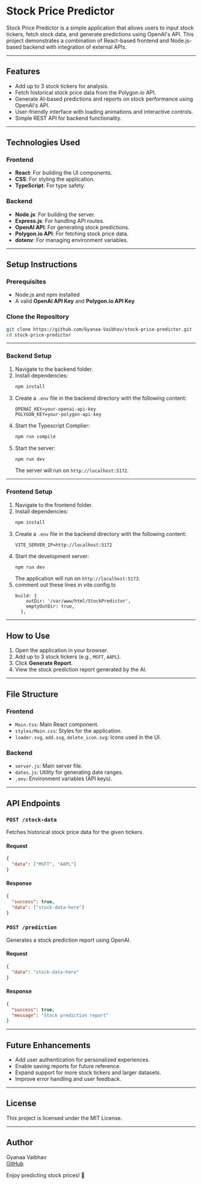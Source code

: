# Stock Price Predictor

Stock Price Predictor is a simple application that allows users to input stock tickers, fetch stock data, and generate predictions using OpenAI's API. This project demonstrates a combination of React-based frontend and Node.js-based backend with integration of external APIs.

---

## Features

- Add up to 3 stock tickers for analysis.
- Fetch historical stock price data from the Polygon.io API.
- Generate AI-based predictions and reports on stock performance using OpenAI's API.
- User-friendly interface with loading animations and interactive controls.
- Simple REST API for backend functionality.

---

## Technologies Used

### Frontend
- **React**: For building the UI components.
- **CSS**: For styling the application.
- **TypeScript**: For type safety.

### Backend
- **Node.js**: For building the server.
- **Express.js**: For handling API routes.
- **OpenAI API**: For generating stock predictions.
- **Polygon.io API**: For fetching stock price data.
- **dotenv**: For managing environment variables.

---

## Setup Instructions

### Prerequisites
- Node.js and npm installed
- A valid **OpenAI API Key** and **Polygon.io API Key**

### Clone the Repository
```bash
git clone https://github.com/Gyanaa-Vaibhav/stock-price-predictor.git
cd stock-price-predictor
```

---

### Backend Setup
1. Navigate to the backend folder.
2. Install dependencies:
   ```bash
   npm install
   ```
3. Create a `.env` file in the backend directory with the following content:
   ```env
   OPENAI_KEY=your-openai-api-key
   POLYGON_KEY=your-polygon-api-key
   ```
4. Start the Typescript Complier:
   ```bash
   npm run compile
   ```
5. Start the server:
   ```bash
   npm run dev
   ```
   The server will run on `http://localhost:5172`.

---

### Frontend Setup
1. Navigate to the frontend folder.
2. Install dependencies:
   ```bash
   npm install
   ```
3. Create a `.env` file in the backend directory with the following content:
   ```env
   VITE_SERVER_IP=http://localhost:5172
   ```
4. Start the development server:
   ```bash
   npm run dev
   ```
   The application will run on `http://localhost:5173`.
5. comment out these lines in vite.config.ts
   ```
   build: {
       outDir: '/var/www/html/StockPredictor',
       emptyOutDir: true,
     },
   ```

---

## How to Use

1. Open the application in your browser.
2. Add up to 3 stock tickers (e.g., `MSFT`, `AAPL`).
3. Click **Generate Report**.
4. View the stock prediction report generated by the AI.

---

## File Structure

### Frontend
- `Main.tsx`: Main React component.
- `styles/Main.css`: Styles for the application.
- `loader.svg`, `add.svg`, `delete_icon.svg`: Icons used in the UI.

### Backend
- `server.js`: Main server file.
- `dates.js`: Utility for generating date ranges.
- `.env`: Environment variables (API keys).

---

## API Endpoints

### `POST /stock-data`
Fetches historical stock price data for the given tickers.

#### Request
```json
{
  "data": ["MSFT", "AAPL"]
}
```

#### Response
```json
{
  "success": true,
  "data": ["stock-data-here"]
}
```

### `POST /prediction`
Generates a stock prediction report using OpenAI.

#### Request
```json
{
  "data": "stock-data-here"
}
```

#### Response
```json
{
  "success": true,
  "message": "Stock prediction report"
}
```

---

## Future Enhancements

- Add user authentication for personalized experiences.
- Enable saving reports for future reference.
- Expand support for more stock tickers and larger datasets.
- Improve error handling and user feedback.

---

## License

This project is licensed under the MIT License.

---

## Author

Gyanaa Vaibhav  
[GitHub](https://github.com/Gyanaa-Vaibhav)

Enjoy predicting stock prices! 🚀
